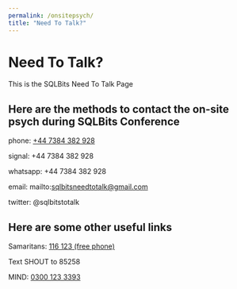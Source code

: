```yaml
---
permalink: /onsitepsych/
title: "Need To Talk?"
---
```

# Need To Talk?

This is the SQLBits Need To Talk Page

## Here are the methods to contact the on-site psych during SQLBits Conference

phone: <a href="tel:+44 7384 382 928">+44 7384 382 928</a>

signal: +44 7384 382 928

whatsapp: +44 7384 382 928

email: mailto:sqlbitsneedtotalk@gmail.com

twitter: @sqlbitstotalk

## Here are some other useful links

Samaritans: <a href="tel:116 123">116 123 (free phone)</a>

Text SHOUT to 85258

MIND: <a href="tel:0300 123 3393">0300 123 3393</a>
